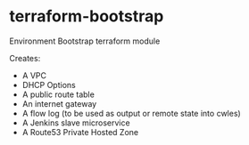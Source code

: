 # terraform-bootstrap
Environment Bootstrap terraform module

Creates:
   * A VPC
   * DHCP Options
   * A public route table
   * An internet gateway
   * A flow log (to be used as output or remote state into cwles)
   * A Jenkins slave microservice
   * A Route53 Private Hosted Zone
